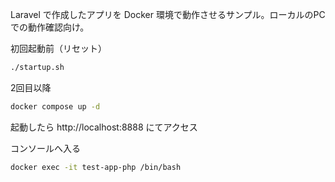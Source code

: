Laravel で作成したアプリを Docker 環境で動作させるサンプル。ローカルのPCでの動作確認向け。

初回起動前（リセット）
```bash
./startup.sh
```

2回目以降
```bash
docker compose up -d
```

起動したら
http://localhost:8888
にてアクセス

コンソールへ入る
```bash
docker exec -it test-app-php /bin/bash
```
